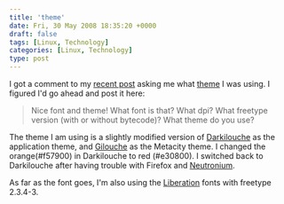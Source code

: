 ```yaml
---
title: 'theme'
date: Fri, 30 May 2008 18:35:20 +0000
draft: false
tags: [Linux, Technology]
categories: [Linux, Technology]
type: post
---
```


I got a comment to my [recent post](http://zeusville.wordpress.com/2008/05/30/iliana-becomes-a-fedora-user/) asking me what [theme](http://art.gnome.org/themes/gtk2/) I was using. I figured I'd go ahead and post it here:

> Nice font and theme! What font is that? What dpi? What freetype version (with or without bytecode)? What theme do you use?

The theme I am using is a slightly modified version of [Darkilouche](http://art.gnome.org/themes/gtk2/1285) as the application theme, and [Gilouche](http://art.gnome.org/themes/metacity/1286) as the Metacity theme. I changed the orange(#f57900) in Darkilouche to red (#e30800). I switched back to Darkilouche after having trouble with Firefox and [Neutronium](http://www.gnome-look.org/content/show.php/Neutronium+Unity?content=59189).

As far as the font goes, I'm also using the [Liberation](http://www.press.redhat.com/2007/05/09/liberation-fonts/) fonts with freetype 2.3.4-3.